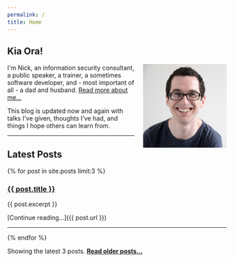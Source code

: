 ```yaml
---
permalink: /
title: Home
---
```


## Kia Ora!

<img alt="Nick Malcolm" height="192" src="/assets/images/nicks_face.jpg" style="padding-left: 20px;float: right;">

I'm Nick, an information security consultant, a public speaker, a trainer, a sometimes software developer, and - most important of all - a dad and husband. [Read more about me...](/about)

This blog is updated now and again with talks I've given, thoughts I've had, and things I hope others can learn from.

---

## Latest Posts

{% for post in site.posts limit:3 %}
<h3><a href="{{ post.url }}">{{ post.title }}</a></h3>
{{ post.excerpt }}

[Continue reading...]({{ post.url }})

---
{% endfor %}

Showing the latest 3 posts. **[Read older posts...](/blog)**

